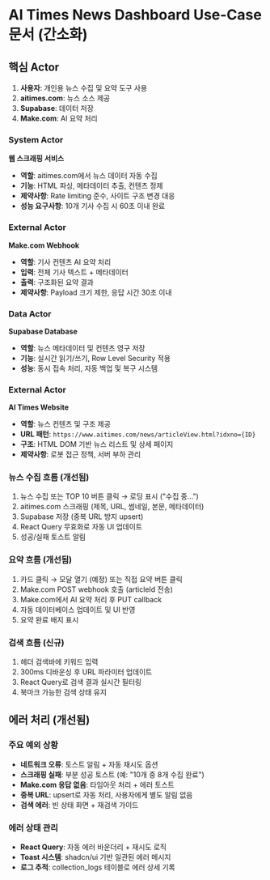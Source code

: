 # AI Times News Dashboard Use-Case 문서 (간소화)

## 핵심 Actor

1. **사용자**: 개인용 뉴스 수집 및 요약 도구 사용
2. **aitimes.com**: 뉴스 소스 제공
3. **Supabase**: 데이터 저장
4. **Make.com**: AI 요약 처리

### System Actor
**웹 스크래핑 서비스**
- **역할**: aitimes.com에서 뉴스 데이터 자동 수집
- **기능**: HTML 파싱, 메타데이터 추출, 컨텐츠 정제
- **제약사항**: Rate limiting 준수, 사이트 구조 변경 대응
- **성능 요구사항**: 10개 기사 수집 시 60초 이내 완료

### External Actor
**Make.com Webhook**
- **역할**: 기사 컨텐츠 AI 요약 처리
- **입력**: 전체 기사 텍스트 + 메타데이터
- **출력**: 구조화된 요약 결과
- **제약사항**: Payload 크기 제한, 응답 시간 30초 이내

### Data Actor
**Supabase Database**
- **역할**: 뉴스 메타데이터 및 컨텐츠 영구 저장
- **기능**: 실시간 읽기/쓰기, Row Level Security 적용
- **성능**: 동시 접속 처리, 자동 백업 및 복구 시스템

### External Actor
**AI Times Website**
- **역할**: 뉴스 컨텐츠 및 구조 제공
- **URL 패턴**: `https://www.aitimes.com/news/articleView.html?idxno={ID}`
- **구조**: HTML DOM 기반 뉴스 리스트 및 상세 페이지
- **제약사항**: 로봇 접근 정책, 서버 부하 관리

### 뉴스 수집 흐름 (개선됨)
1. 뉴스 수집 또는 TOP 10 버튼 클릭 → 로딩 표시 ("수집 중...")
2. aitimes.com 스크래핑 (제목, URL, 썸네일, 본문, 메타데이터)
3. Supabase 저장 (중복 URL 방지 upsert)
4. React Query 무효화로 자동 UI 업데이트
5. 성공/실패 토스트 알림

### 요약 흐름 (개선됨)
1. 카드 클릭 → 모달 열기 (예정) 또는 직접 요약 버튼 클릭
2. Make.com POST webhook 호출 (articleId 전송)
3. Make.com에서 AI 요약 처리 후 PUT callback
4. 자동 데이터베이스 업데이트 및 UI 반영
5. 요약 완료 배지 표시

### 검색 흐름 (신규)
1. 헤더 검색바에 키워드 입력
2. 300ms 디바운싱 후 URL 파라미터 업데이트
3. React Query로 검색 결과 실시간 필터링
4. 북마크 가능한 검색 상태 유지

## 에러 처리 (개선됨)

### 주요 예외 상황
- **네트워크 오류**: 토스트 알림 + 자동 재시도 옵션
- **스크래핑 실패**: 부분 성공 토스트 (예: "10개 중 8개 수집 완료")
- **Make.com 응답 없음**: 타임아웃 처리 + 에러 토스트
- **중복 URL**: upsert로 자동 처리, 사용자에게 별도 알림 없음
- **검색 에러**: 빈 상태 화면 + 재검색 가이드

### 에러 상태 관리
- **React Query**: 자동 에러 바운더리 + 재시도 로직
- **Toast 시스템**: shadcn/ui 기반 일관된 에러 메시지
- **로그 추적**: collection_logs 테이블로 에러 상세 기록